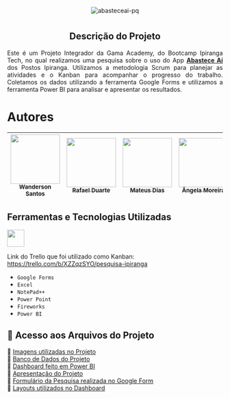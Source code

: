 <div align="center">

![abasteceai-pq](https://github.com/RafsDuarte/Projeto_Integrador_Gama-Ipiranga/assets/74211185/0200feed-6c56-461e-8b05-a11e3df2f129)

</div>  

# <h2 align="center">Descrição do Projeto</h2>

<p align="justify">Este é um Projeto Integrador da Gama Academy, do Bootcamp Ipiranga Tech, no qual realizamos uma pesquisa sobre o uso do App <strong><u>Abastece Aí</u></strong> dos Postos Ipiranga. Utilizamos a metodologia Scrum para planejar as atividades e o Kanban para acompanhar o progresso do trabalho. Coletamos os dados utilizando a ferramenta Google Forms e utilizamos a ferramenta Power BI para analisar e apresentar os resultados.</p>

# Autores

| [<img src="https://avatars.githubusercontent.com/u/74211185?s=96&v=4" width=115><br><sub>Wanderson Santos</sub>](https://github.com/WSantosRJ) |  [<img src="https://avatars.githubusercontent.com/u/39318816?v=4" width=115><br><sub>Rafael Duarte</sub>](https://github.com/RafsDuarte) |  [<img src="https://avatars.githubusercontent.com/u/132855007?v=4" width=115><br><sub>Mateus Dias</sub>](https://github.com/mateusdias97) | [<img src="https://avatars.githubusercontent.com/u/133434529?v=4" width=115><br><sub>Ângela Moreira</sub>](https://github.com/Airamalegna) | [<img src="https://avatars.githubusercontent.com/u/133436388?v=4" width=115><br><sub>Caroline Aragão</sub>](https://github.com/Carol-1986) |
| :---: | :---: | :---: | :---: | :---: |


## Ferramentas e Tecnologias Utilizadas

<img src="https://cdn.jsdelivr.net/gh/devicons/devicon/icons/git/git-original.svg" width="40" height="40"/>

Link do Trello que foi utilizado como Kanban: https://trello.com/b/XZZqzSYO/pesquisa-ipiranga

- ``Google Forms``
- ``Excel``
- ``NotePad++``
- ``Power Point``
- ``Fireworks``
- ``Power BI``


## 📁 Acesso aos Arquivos do Projeto
:file_folder:  [Imagens utilizadas no Projeto](https://github.com/RafsDuarte/Projeto_Integrador_Gama-Ipiranga/tree/Imgs)<br>
:file_folder:  [Banco de Dados do Projeto](https://github.com/WSantosRJ/Projeto_Integrador_Gama-Ipiranga/tree/master/Imgs)<br>
:floppy_disk:  [Dashboard feito em Power BI](https://github.com/WSantosRJ/Projeto_Integrador_Gama-Ipiranga/blob/master/Dashboards-Pesq-App-Ipiranga-Abasteceai.pbix)<br>
:floppy_disk:  [Apresentação do Projeto](https://github.com/WSantosRJ/Projeto_Integrador_Gama-Ipiranga/blob/master/Apresentacao.pptx)<br>
:floppy_disk:  [Formulário da Pesquisa realizada no Google Form](https://github.com/WSantosRJ/Projeto_Integrador_Gama-Ipiranga/blob/master/formulario-pesquisa.pdf)<br>
:floppy_disk:  [Layouts utilizados no Dashboard](https://github.com/WSantosRJ/Projeto_Integrador_Gama-Ipiranga/blob/master/layout.pptx)
